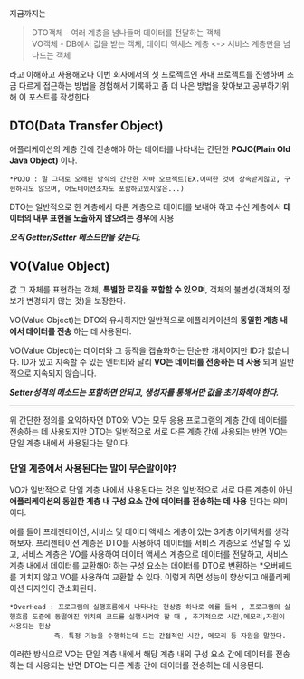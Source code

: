 지금까지는  

> DTO객체 - 여러 계층을 넘나들며 데이터를 전달하는 객체  
> VO객체 - DB에서 값을 받는 객체, 데이터 액세스 계층 <-> 서비스 계층만을 넘나드는 객체  

라고 이해하고 사용해오다 이번 회사에서의 첫 프로젝트인 사내 프로젝트를 진행하며 조금 다르게 접근하는 방법을 경험해서 기록하고 좀 더 나은 방법을 찾아보고 공부하기위해 이 포스트를 작성한다.

## DTO(Data Transfer Object)
애플리케이션의 계층 간에 전송해야 하는 데이터를 나타내는 간단한 **POJO(Plain Old Java Object)** 이다.  

    *POJO : 말 그대로 오래된 방식의 간단한 자바 오브젝트(EX.어떠한 것에 상속받지않고, 구현하지도 않으며, 어노테이션조차도 포함하고있지않은...)

DTO는 일반적으로 한 계층에서 다른 계층으로 데이터를 보내야 하고 수신 계층에서 **데이터의 내부 표현을 노출하지 않으려는 경우**에 사용

***오직 Getter/Setter 메소드만을 갖는다.***

## VO(Value Object)
값 그 자체를 표현하는 객체, **특별한 로직을 포함할 수 있으며**, 객체의 불변성(객체의 정보가 변경되지 않는 것)을 보장한다.  

VO(Value Object)는 DTO와 유사하지만 일반적으로 애플리케이션의 **동일한 계층 내에서 데이터를 전송** 하는 데 사용된다.  

VO(Value Object)는 데이터와 그 동작을 캡슐화하는 단순한 개체이지만 ID가 없습니다. ID가 있고 지속할 수 있는 엔터티와 달리 **VO는 데이터를 전송하는 데 사용** 되며 일반적으로 지속되지 않습니다.

***Setter성격의 메소드는 포함하면 안되고, 생성자를 통해서만 값을 초기화해야 한다.***

---
위 간단한 정의를 요약하자면 DTO와 VO는 모두 응용 프로그램의 계층 간에 데이터를 전송하는 데 사용되지만 DTO는 일반적으로 서로 다른 계층 간에 사용되는 반면 VO는 단일 계층 내에서 사용된다는 말이다.

### 단일 계층에서 사용된다는 말이 무슨말이야?
VO가 일반적으로 단일 계층 내에서 사용된다는 것은 일반적으로 서로 다른 계층이 아닌 **애플리케이션의 동일한 계층 내 구성 요소 간에 데이터를 전송하는 데 사용** 된다는 의미이다.

예를 들어 프레젠테이션, 서비스 및 데이터 액세스 계층이 있는 3계층 아키텍처를 생각해보자. 프리젠테이션 계층은 DTO를 사용하여 데이터를 서비스 계층으로 전달할 수 있고, 서비스 계층은 VO를 사용하여 데이터 액세스 계층으로 데이터를 전달하고, 서비스 계층 내에서 데이터를 교환해야 하는 구성 요소는 데이터를 DTO로 변환하는 *오버헤드를 거치지 않고 VO를 사용하여 교환할 수 있다. 이렇게 하면 성능이 향상되고 애플리케이션 디자인이 간소화된다.

    *OverHead : 프로그램의 실행흐름에서 나타나는 현상중 하나로 예를 들어 , 프로그램의 실행흐름 도중에 동떨어진 위치의 코드를 실행시켜야 할 때 , 추가적으로 시간,메모리,자원이 사용되는 현상
               즉, 특정 기능을 수행하는데 드는 간접적인 시간, 메모리 등 자원을 말한다. 

이러한 방식으로 VO는 단일 계층 내에서 해당 계층 내의 구성 요소 간에 데이터를 전송하는 데 사용되는 반면 DTO는 다른 계층 간에 데이터를 전송하는 데 사용된다.



